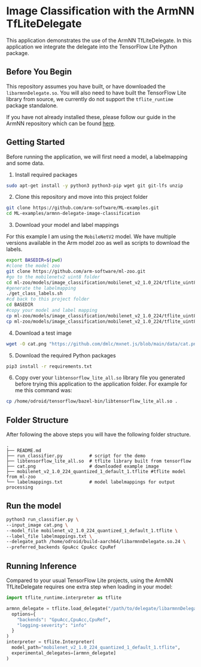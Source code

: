 # Image Classification with the ArmNN TfLiteDelegate

This application demonstrates the use of the ArmNN TfLiteDelegate. In this
application we integrate the delegate into the TensorFlow Lite Python package.

## Before You Begin

This repository assumes you have built, or have downloaded the
`libarmnnDelegate.so`. You will also need to have built the TensorFlow Lite
library from source, we currently do not support the `tflite_runtime` package
standalone.

If you have not already installed these, please follow our guide in the ArmNN
repository which can be found
[here](https://github.com/ARM-software/armnn/blob/branches/armnn_21_02/delegate/BuildGuideNative.md).


## Getting Started

Before running the application, we will first need a model, a labelmapping and
some data.

1. Install required packages

  ```bash
  sudo apt-get install -y python3 python3-pip wget git git-lfs unzip
  ```

2. Clone this repository and move into this project folder

  ```bash
  git clone https://github.com/arm-software/ML-examples.git
  cd ML-examples/armnn-delegate-image-classification
  ```

3. Download your model and label mappings

  For this example I am using the `MobileNetV2` model. We have multiple
  versions available in the Arm model zoo as well as scripts to download the
  labels.

  ```bash
  export BASEDIR=$(pwd)
  #clone the model zoo
  git clone https://github.com/arm-software/ml-zoo.git
  #go to the mobilenetv2 uint8 folder
  cd ml-zoo/models/image_classification/mobilenet_v2_1.0_224/tflite_uint8
  #generate the labelmapping
  ./get_class_labels.sh
  #cd back to this project folder
  cd BASEDIR
  #copy your model and label mapping
  cp ml-zoo/models/image_classification/mobilenet_v2_1.0_224/tflite_uint8/mobilenet_v2_1.0_224_quantized_1_default_1.tflite .
  cp ml-zoo/models/image_classification/mobilenet_v2_1.0_224/tflite_uint8 labelmappings.txt .
  ```

4. Download a test image

  ```bash
  wget -O cat.png "https://github.com/dmlc/mxnet.js/blob/main/data/cat.png?raw=true"
  ```

5. Download the required Python packages

  ```bash
  pip3 install -r requirements.txt
  ```

6. Copy over your `libtensorflow_lite_all.so` library file you generated before
trying this application to the application folder. For example for me this
command was:

  ```bash
  cp /home/odroid/tensorflow/bazel-bin/libtensorflow_lite_all.so .
  ```

## Folder Structure

After following the above steps you will have the following folder structure.

```
.
├── README.md
├── run_classifier.py          # script for the demo
├── libtensorflow_lite_all.so  # tflite library built from tensorflow
├── cat.png                    # downloaded example image
├── mobilenet_v2_1.0_224_quantized_1_default_1.tflite #tflite model from ml-zoo
└── labelmappings.txt          # model labelmappings for output processing
```

## Run the model

```bash
python3 run_classifier.py \
--input_image cat.png \
--model_file mobilenet_v2_1.0_224_quantized_1_default_1.tflite \
--label_file labelmappings.txt \
--delegate_path /home/odroid/build-aarch64/libarmnnDelegate.so.24 \
--preferred_backends GpuAcc CpuAcc CpuRef
```

## Running Inference

Compared to your usual TensorFlow Lite projects, using the ArmNN TfLiteDelegate
requires one extra step when loading in your model:

```python
import tflite_runtime.interpreter as tflite

armnn_delegate = tflite.load_delegate("/path/to/delegate/libarmnnDelegate.so",
  options={
    "backends": "GpuAcc,CpuAcc,CpuRef",
    "logging-severity": "info"
  }
)
interpreter = tflite.Interpreter(
  model_path="mobilenet_v2_1.0_224_quantized_1_default_1.tflite",
  experimental_delegates=[armnn_delegate]
)
```
